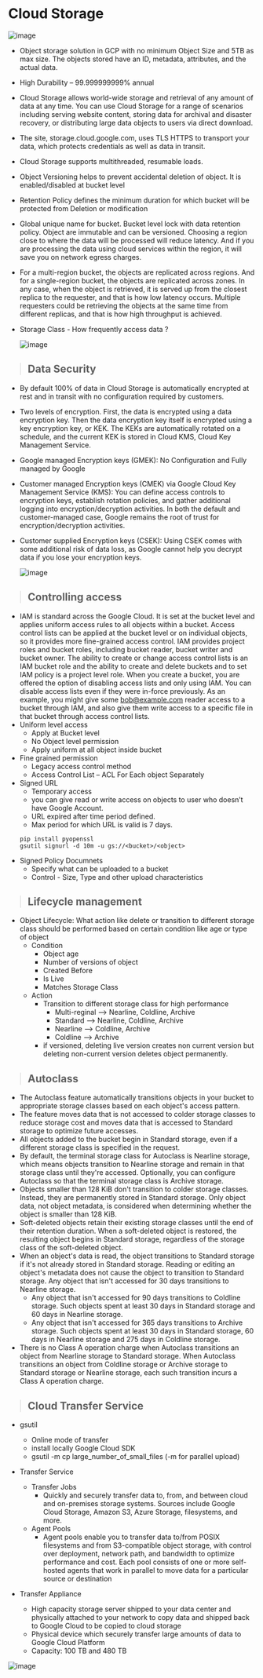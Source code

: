
# Cloud Storage 

   ![image](https://github.com/user-attachments/assets/5937ad7a-6ea4-4620-8a2e-b2c4f0832fc2)

- Object storage solution in GCP with no minimum Object Size and 5TB as max size. The objects stored have an ID, metadata, attributes, and the actual data.
- High Durability – 99.999999999% annual
- Cloud Storage allows world-wide storage and retrieval of any amount of data at any time. You can use Cloud Storage for a range of scenarios including serving website content, storing data for archival and disaster recovery, or distributing large data objects to users via direct download.
- The site, storage.cloud.google.com, uses TLS HTTPS to transport your data, which protects credentials as well as data in transit.
- Cloud Storage supports multithreaded, resumable loads.
- Object Versioning helps to prevent accidental deletion of object. It is enabled/disabled at bucket level
- Retention Policy defines the minimum duration for which bucket will be protected from Deletion or modification
- Global unique name for bucket. Bucket level lock with data retention policy. Object are immutable and can be versioned. Choosing a region close to where the data will be processed will reduce latency. And if you are processing the data using cloud services within the region, it will save you on network egress charges.
- For a multi-region bucket, the objects are replicated across regions. And for a single-region bucket, the objects are replicated across zones. In any case, when the object is retrieved, it is served up from the closest replica to the requester, and that is how low latency occurs. Multiple requesters could be retrieving the objects at the same time from different replicas, and that is how high throughput is achieved.

- Storage Class - How frequently access data ?
  
	![image](https://user-images.githubusercontent.com/19702456/222905739-d7f76fb3-d1db-4625-95f5-1ad3473b26a4.png)
	
> ## Data Security
  - By default 100% of data in Cloud Storage is automatically encrypted at rest and in transit with no configuration required by customers.
  - Two levels of encryption. First, the data is encrypted using a data encryption key. Then the data encryption key itself is encrypted using a key encryption key, or KEK. The KEKs are automatically rotated on a schedule, and the current KEK is stored in Cloud KMS, Cloud Key Management Service.
  - Google managed Encryption keys (GMEK): No Configuration and Fully managed by Google
  - Customer managed Encryption keys (CMEK) via Google Cloud Key Management Service (KMS): You can define access controls to encryption keys, establish rotation policies, and gather additional logging into encryption/decryption activities. In both the default and customer-managed case, Google remains the root of trust for encryption/decryption activities.
  - Customer supplied Encryption keys (CSEK): Using CSEK comes with some additional risk of data loss, as Google cannot help you decrypt data if you lose your encryption keys.

	![image](https://user-images.githubusercontent.com/19702456/222905716-a129c097-4409-4e49-babf-97a12ef02bbb.png)

> ## Controlling access
- IAM is standard across the Google Cloud. It is set at the bucket level and applies uniform access rules to all objects within a bucket. Access control lists can be applied at the bucket level or on individual objects, so it provides more fine-grained access control. IAM provides project roles and bucket roles, including bucket reader, bucket writer and bucket owner. The ability to create or change access control lists is an IAM bucket role and the ability to create and delete buckets and to set IAM policy is a project level role. When you create a bucket, you are offered the option of disabling access lists and only using IAM. You can disable access lists even if they were in-force previously. As an example, you might give some bob@example.com reader access to a bucket through IAM, and also give them write access to a specific file in that bucket through access control lists.
- Uniform level access
	- Apply at Bucket level
	- No Object level permission
	- Apply uniform at all object inside bucket
- Fine grained permission
	- Legacy access control method
	- Access Control List – ACL For Each object Separately
- Signed URL
	- Temporary access
	- you can give read or write access on objects to user who doesn’t have Google Account.
	- URL expired after time period defined.
	- Max period for which URL is valid is 7 days.
	```
	pip install pyopenssl
	gsutil signurl -d 10m -u gs://<bucket>/<object>
	```
- Signed Policy Documnets
	- Specify what can be uploaded to a bucket
	- Control - Size, Type and other upload characteristics


> ## Lifecycle management
- Object Lifecycle: What action like delete or transition to different storage class should be performed based on certain condition like age or type of object
	- Condition
		- Object age
		- Number of versions of object
		- Created Before
		- Is Live
		- Matches Storage Class
	- Action
		- Transition to different storage class for high performance
			- Multi-reginal --> Nearline, Coldline, Archive
			- Standard --> Nearline, Coldline, Archive
			- Nearline --> Coldline, Archive
			- Coldline --> Archive
		- if versioned, deleting live version creates non current version but deleting non-current version deletes object permanently.

> ## Autoclass 
- The Autoclass feature automatically transitions objects in your bucket to appropriate storage classes based on each object's access pattern.
- The feature moves data that is not accessed to colder storage classes to reduce storage cost and moves data that is accessed to Standard storage to optimize future accesses.
- All objects added to the bucket begin in Standard storage, even if a different storage class is specified in the request.
- By default, the terminal storage class for Autoclass is Nearline storage, which means objects transition to Nearline storage and remain in that storage class until they're accessed. Optionally, you can configure Autoclass so that the terminal storage class is Archive storage.
- Objects smaller than 128 KiB don't transition to colder storage classes. Instead, they are permanently stored in Standard storage. Only object data, not object metadata, is considered when determining whether the object is smaller than 128 KiB.
- Soft-deleted objects retain their existing storage classes until the end of their retention duration. When a soft-deleted object is restored, the resulting object begins in Standard storage, regardless of the storage class of the soft-deleted object.
- When an object's data is read, the object transitions to Standard storage if it's not already stored in Standard storage. Reading or editing an object's metadata does not cause the object to transition to Standard storage. Any object that isn't accessed for 30 days transitions to Nearline storage.
	- Any object that isn't accessed for 90 days transitions to Coldline storage. Such objects spent at least 30 days in Standard storage and 60 days in Nearline storage.
	- Any object that isn't accessed for 365 days transitions to Archive storage. Such objects spent at least 30 days in Standard storage, 60 days in Nearline storage and 275 days in Coldline storage. 
- There is no Class A operation charge when Autoclass transitions an object from Nearline storage to Standard storage. When Autoclass transitions an object from Coldline storage or Archive storage to Standard storage or Nearline storage, each such transition incurs a Class A operation charge.

> ## Cloud Transfer Service

- gsutil
	- Online mode of transfer
	- install locally Google Cloud SDK
	- gsutil -m cp large_number_of_small_files (-m for parallel upload) 

- Transfer Service
	- Transfer Jobs
		- Quickly and securely transfer data to, from, and between cloud and on-premises storage systems. Sources include Google Cloud Storage, Amazon S3, Azure Storage, filesystems, and more.
	- Agent Pools
		- Agent pools enable you to transfer data to/from POSIX filesystems and from S3-compatible object storage, with control over deployment, network path, and bandwidth to optimize performance and cost. Each pool consists of one or more self-hosted agents that work in parallel to move data for a particular source or destination

- Transfer Appliance
	- High capacity storage server shipped to your data center and physically attached to your network to copy data and shipped back to Google Cloud to be copied to cloud storage 
	- Physical device which securely transfer large amounts of data to Google Cloud Platform
	- Capacity: 100 TB and 480 TB

![image](https://user-images.githubusercontent.com/19702456/224366561-bced85de-a512-4aba-aea7-6801762c21a5.png)
